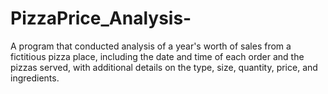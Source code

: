 # PizzaPrice_Analysis-
A program that conducted analysis of a year's worth of sales from a fictitious pizza place, including the date and time of each order and the pizzas served, with additional details on the type, size, quantity, price, and ingredients.
